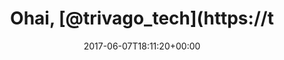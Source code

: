 ---
coordinates:
  type: Point
  coordinates:
  - '12.3684208'
  - '51.3403552'
retweeted: false
source: <a href="http://www.samruston.co.uk" rel="nofollow">Flamingo for Android</a>
entities:
  hashtags: []
  symbols: []
  user_mentions:
  - name: trivago Engineering
    screen_name: trivago_tech
    indices:
    - '6'
    - '19'
    id_str: '4212311752'
    id: '4212311752'
  urls: []
display_text_range:
- '0'
- '28'
favorite_count: '0'
geo:
  type: Point
  coordinates:
  - '51.3403552'
  - '12.3684208'
id_str: '872516339751059460'
truncated: false
retweet_count: '0'
id: '872516339751059460'
created_at: Wed Jun 07 18:11:20 +0000 2017
favorited: false
full_text: Ohai, [@trivago_tech](https://twitter.com/trivago_tech) Leipzig!
lang: de
tags:
- pesos:twitter
date: '2017-06-07T18:11:20+00:00'
src: https://twitter.com/bascht/status/872516339751059460
original_url: https://twitter.com/bascht/status/872516339751059460
type: twitter_tweet
text: Ohai, [@trivago_tech](https://twitter.com/trivago_tech) Leipzig!
title: Ohai, [@trivago_tech](https://t

---